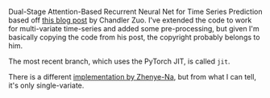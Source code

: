 Dual-Stage Attention-Based Recurrent Neural Net for Time Series Prediction based off [this blog post](https://chandlerzuo.github.io/about/) by Chandler Zuo. I've extended the code to work for multi-variate time-series and added some pre-processing, but given I'm basically copying the code from his post, the copyright probably belongs to him.

The most recent branch, which uses the PyTorch JIT, is called `jit`.

There is a different [implementation by Zhenye-Na](https://github.com/Zhenye-Na/DA-RNN), but from what I can tell, it's only single-variate.
